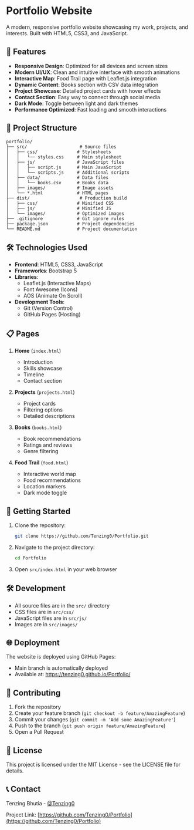 # Portfolio Website

A modern, responsive portfolio website showcasing my work, projects, and interests. Built with HTML5, CSS3, and JavaScript.

## 🚀 Features

- **Responsive Design**: Optimized for all devices and screen sizes
- **Modern UI/UX**: Clean and intuitive interface with smooth animations
- **Interactive Map**: Food Trail page with Leaflet.js integration
- **Dynamic Content**: Books section with CSV data integration
- **Project Showcase**: Detailed project cards with hover effects
- **Contact Section**: Easy way to connect through social media
- **Dark Mode**: Toggle between light and dark themes
- **Performance Optimized**: Fast loading and smooth interactions

## 📁 Project Structure

```
portfolio/
├── src/                    # Source files
│   ├── css/               # Stylesheets
│   │   └── styles.css     # Main stylesheet
│   ├── js/                # JavaScript files
│   │   ├── script.js      # Main JavaScript
│   │   └── scripts.js     # Additional scripts
│   ├── data/              # Data files
│   │   └── books.csv      # Books data
│   ├── images/            # Image assets
│   └── *.html             # HTML pages
├── dist/                   # Production build
│   ├── css/               # Minified CSS
│   ├── js/                # Minified JS
│   └── images/            # Optimized images
├── .gitignore             # Git ignore rules
├── package.json           # Project dependencies
└── README.md              # Project documentation
```

## 🛠️ Technologies Used

- **Frontend**: HTML5, CSS3, JavaScript
- **Frameworks**: Bootstrap 5
- **Libraries**: 
  - Leaflet.js (Interactive Maps)
  - Font Awesome (Icons)
  - AOS (Animate On Scroll)
- **Development Tools**:
  - Git (Version Control)
  - GitHub Pages (Hosting)

## 📋 Pages

1. **Home** (`index.html`)
   - Introduction
   - Skills showcase
   - Timeline
   - Contact section

2. **Projects** (`projects.html`)
   - Project cards
   - Filtering options
   - Detailed descriptions

3. **Books** (`books.html`)
   - Book recommendations
   - Ratings and reviews
   - Genre filtering

4. **Food Trail** (`food.html`)
   - Interactive world map
   - Food recommendations
   - Location markers
   - Dark mode toggle

## 🚀 Getting Started

1. Clone the repository:
   ```bash
   git clone https://github.com/Tenzing0/Portfolio.git
   ```

2. Navigate to the project directory:
   ```bash
   cd Portfolio
   ```

3. Open `src/index.html` in your web browser

## 🛠️ Development

- All source files are in the `src/` directory
- CSS files are in `src/css/`
- JavaScript files are in `src/js/`
- Images are in `src/images/`

## 🌐 Deployment

The website is deployed using GitHub Pages:
- Main branch is automatically deployed
- Available at: https://tenzing0.github.io/Portfolio/

## 🤝 Contributing

1. Fork the repository
2. Create your feature branch (`git checkout -b feature/AmazingFeature`)
3. Commit your changes (`git commit -m 'Add some AmazingFeature'`)
4. Push to the branch (`git push origin feature/AmazingFeature`)
5. Open a Pull Request

## 📝 License

This project is licensed under the MIT License - see the LICENSE file for details.

## 📞 Contact

Tenzing Bhutia - [@Tenzing0](https://github.com/Tenzing0)

Project Link: [https://github.com/Tenzing0/Portfolio](https://github.com/Tenzing0/Portfolio) 